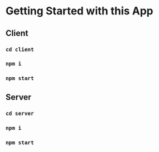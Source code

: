 # Getting Started with this App

## Client

### `cd client`
### `npm i`
### `npm start`

## Server

### `cd server`
### `npm i`
### `npm start`
